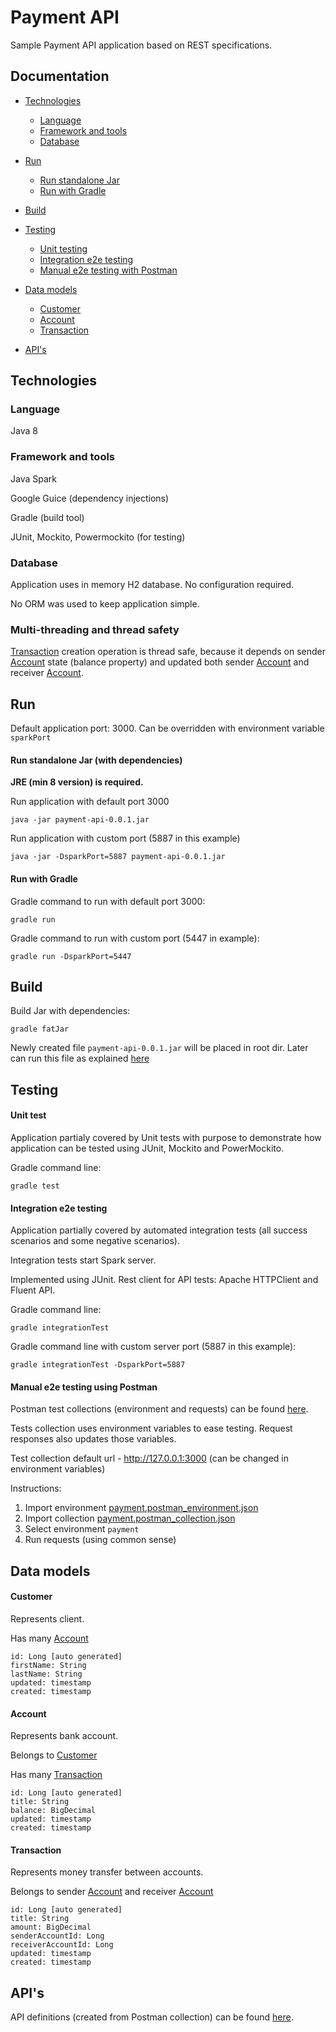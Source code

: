 # Payment API
Sample Payment API application based on REST specifications.

## Documentation

* [Technologies](#technologies)
    - [Language](#language)
    - [Framework and tools](#framework-and-tools)
    - [Database](#database)
    
* [Run](#run)
    - [Run standalone Jar](#run-standalone-jar-with-dependencies)
    - [Run with Gradle](#run-with-gradle)
* [Build](#build)
* [Testing](#testing)
    - [Unit testing](#unit-test)
    - [Integration e2e testing](#integration-e2e-testing)
    - [Manual e2e testing with Postman](#manual-e2e-testing-using-postman)
* [Data models](#data-models)
    - [Customer](#customer)
    - [Account](#account)
    - [Transaction](#transaction)
* [API's](#apis)

## Technologies

### Language
Java 8

### Framework and tools
Java Spark

Google Guice (dependency injections)

Gradle (build tool)

JUnit, Mockito, Powermockito (for testing)


### Database
Application uses in memory H2 database. No configuration required.

No ORM was used to keep application simple.

### Multi-threading and thread safety

[Transaction](#transaction) creation operation is thread safe, because it depends on sender [Account](#account) state (balance property) and updated both sender [Account](#account) and receiver [Account](#account).  

## Run 

Default application port: 3000. Can be overridden with environment variable ```sparkPort```

#### Run standalone Jar (with dependencies)

**JRE (min 8 version) is required.** 

Run application with default port 3000
```
java -jar payment-api-0.0.1.jar
```

Run application with custom port (5887 in this example)
```
java -jar -DsparkPort=5887 payment-api-0.0.1.jar
```

#### Run with Gradle
Gradle command to run with default port 3000:
```
gradle run
```
Gradle command to run with custom port (5447 in example):
```
gradle run -DsparkPort=5447
```

## Build
Build Jar with dependencies:
```
gradle fatJar
```
Newly created file ```payment-api-0.0.1.jar``` will be placed in root dir. Later can run this file as explained [here](#run-included-standalone-jar-with-dependencies)

## Testing
#### Unit test

Application partialy covered by Unit tests with purpose to demonstrate how application can be tested using JUnit, Mockito and PowerMockito.

Gradle command line:
```
gradle test
```

#### Integration e2e testing
Application partially covered by automated integration tests (all success scenarios and some negative scenarios).

Integration tests start Spark server.

Implemented using JUnit. Rest client for API tests: Apache HTTPClient and Fluent API.

Gradle command line:
```
gradle integrationTest
```

Gradle command line with custom server port (5887 in this example):
```
gradle integrationTest -DsparkPort=5887
```
#### Manual e2e testing using Postman

Postman test collections (environment and requests) can be found [here](postman).

Tests collection uses environment variables to ease testing. Request responses also updates those variables. 

Test collection default url - http://127.0.0.1:3000 (can be changed in environment variables)

Instructions:
1. Import environment [payment.postman_environment.json](postman/payment.postman_environment.json)
2. Import collection [payment.postman_collection.json](postman/payment.postman_collection.json)
3. Select environment ```payment```
4. Run requests (using common sense)

## Data models
#### Customer
Represents client.

Has many [Account](#account)

```
id: Long [auto generated]
firstName: String
lastName: String
updated: timestamp
created: timestamp
```
#### Account

Represents bank account.

Belongs to [Customer](#customer)

Has many [Transaction](#transaction)
```
id: Long [auto generated]
title: String
balance: BigDecimal
updated: timestamp
created: timestamp
```
#### Transaction

Represents money transfer between accounts.

Belongs to sender [Account](#account) and receiver [Account](#account) 

```
id: Long [auto generated]
title: String
amount: BigDecimal
senderAccountId: Long
receiverAccountId: Long
updated: timestamp
created: timestamp
```
## API's

API definitions (created from Postman collection) can be found [here](https://documenter.getpostman.com/view/2575494/SWLe98mK). 